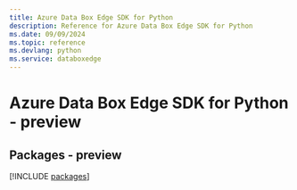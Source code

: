 ```yaml
---
title: Azure Data Box Edge SDK for Python
description: Reference for Azure Data Box Edge SDK for Python
ms.date: 09/09/2024
ms.topic: reference
ms.devlang: python
ms.service: databoxedge
---
```

# Azure Data Box Edge SDK for Python - preview
## Packages - preview
[!INCLUDE [packages](data-box-edge-index.md)]
